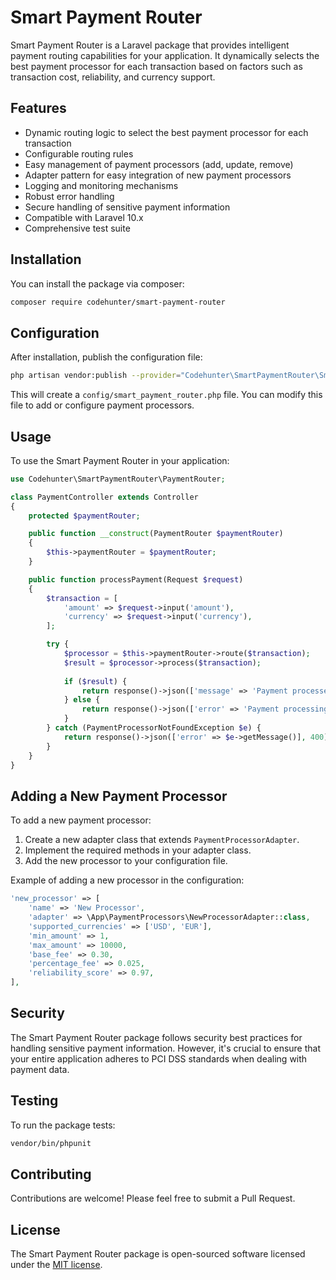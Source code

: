 # Smart Payment Router

Smart Payment Router is a Laravel package that provides intelligent payment routing capabilities for your application. It dynamically selects the best payment processor for each transaction based on factors such as transaction cost, reliability, and currency support.

## Features

- Dynamic routing logic to select the best payment processor for each transaction
- Configurable routing rules
- Easy management of payment processors (add, update, remove)
- Adapter pattern for easy integration of new payment processors
- Logging and monitoring mechanisms
- Robust error handling
- Secure handling of sensitive payment information
- Compatible with Laravel 10.x
- Comprehensive test suite

## Installation

You can install the package via composer:

```bash
composer require codehunter/smart-payment-router
```

## Configuration

After installation, publish the configuration file:

```bash
php artisan vendor:publish --provider="Codehunter\SmartPaymentRouter\SmartPaymentRouterServiceProvider" --tag="config"
```

This will create a `config/smart_payment_router.php` file. You can modify this file to add or configure payment processors.

## Usage

To use the Smart Payment Router in your application:

```php
use Codehunter\SmartPaymentRouter\PaymentRouter;

class PaymentController extends Controller
{
    protected $paymentRouter;

    public function __construct(PaymentRouter $paymentRouter)
    {
        $this->paymentRouter = $paymentRouter;
    }

    public function processPayment(Request $request)
    {
        $transaction = [
            'amount' => $request->input('amount'),
            'currency' => $request->input('currency'),
        ];

        try {
            $processor = $this->paymentRouter->route($transaction);
            $result = $processor->process($transaction);
            
            if ($result) {
                return response()->json(['message' => 'Payment processed successfully']);
            } else {
                return response()->json(['error' => 'Payment processing failed'], 400);
            }
        } catch (PaymentProcessorNotFoundException $e) {
            return response()->json(['error' => $e->getMessage()], 400);
        }
    }
}
```

## Adding a New Payment Processor

To add a new payment processor:

1. Create a new adapter class that extends `PaymentProcessorAdapter`.
2. Implement the required methods in your adapter class.
3. Add the new processor to your configuration file.

Example of adding a new processor in the configuration:

```php
'new_processor' => [
    'name' => 'New Processor',
    'adapter' => \App\PaymentProcessors\NewProcessorAdapter::class,
    'supported_currencies' => ['USD', 'EUR'],
    'min_amount' => 1,
    'max_amount' => 10000,
    'base_fee' => 0.30,
    'percentage_fee' => 0.025,
    'reliability_score' => 0.97,
],
```

## Security

The Smart Payment Router package follows security best practices for handling sensitive payment information. However, it's crucial to ensure that your entire application adheres to PCI DSS standards when dealing with payment data.

## Testing

To run the package tests:

```bash
vendor/bin/phpunit
```

## Contributing

Contributions are welcome! Please feel free to submit a Pull Request.

## License

The Smart Payment Router package is open-sourced software licensed under the [MIT license](https://opensource.org/licenses/MIT).